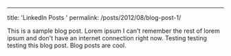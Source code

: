 ---
title: 'LinkedIn Posts ' 
permalink: /posts/2012/08/blog-post-1/

This is a sample blog post. Lorem ipsum I can't remember the rest of lorem ipsum and don't have an internet connection right now. Testing testing testing this blog post. Blog posts are cool.

